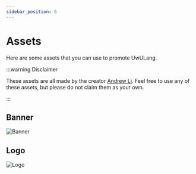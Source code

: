 ```yaml
---
sidebar_position: 6
---
```


# Assets

Here are some assets that you can use to promote UwULang.

:::warning Disclaimer

These assets are all made by the creator [Andrew Li](https://andrewli.site/). Feel free to use any of these assets, but please do not claim them as your own.

:::

## Banner

![Banner](/img/uwu-social-card.png)

## Logo

![Logo](/img/logo.svg)
